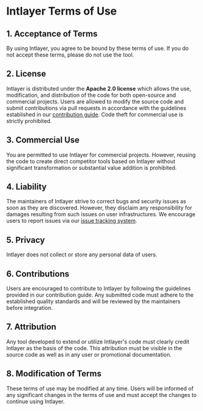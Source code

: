 # Intlayer Terms of Use

## 1. Acceptance of Terms

By using Intlayer, you agree to be bound by these terms of use. If you do not accept these terms, please do not use the tool.

## 2. License

Intlayer is distributed under the **Apache 2.0 license** which allows the use, modification, and distribution of the code for both open-source and commercial projects. Users are allowed to modify the source code and submit contributions via pull requests in accordance with the guidelines established in our [contribution guide](https://github.com/intlayer-org/intlayer/blob/main/CONTRIBUTING.md). Code theft for commercial use is strictly prohibited.

## 3. Commercial Use

You are permitted to use Intlayer for commercial projects. However, reusing the code to create direct competitor tools based on Intlayer without significant transformation or substantial value addition is prohibited.

## 4. Liability

The maintainers of Intlayer strive to correct bugs and security issues as soon as they are discovered. However, they disclaim any responsibility for damages resulting from such issues on user infrastructures. We encourage users to report issues via our [issue tracking system](https://github.com/intlayer-org/intlayer/issues).

## 5. Privacy

Intlayer does not collect or store any personal data of users.

## 6. Contributions

Users are encouraged to contribute to Intlayer by following the guidelines provided in our contribution guide. Any submitted code must adhere to the established quality standards and will be reviewed by the maintainers before integration.

## 7. Attribution

Any tool developed to extend or utilize Intlayer's code must clearly credit Intlayer as the basis of the code. This attribution must be visible in the source code as well as in any user or promotional documentation.

## 8. Modification of Terms

These terms of use may be modified at any time. Users will be informed of any significant changes in the terms of use and must accept the changes to continue using Intlayer.
